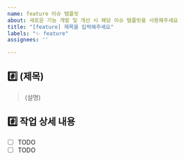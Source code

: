 ```yaml
---
name: feature 이슈 템플릿
about: 새로운 기능 개발 및 개선 시 해당 이슈 템플릿을 사용해주세요
title: "[feature] 제목을 입력해주세요"
labels: "✨ feature"
assignees: ''

---
```


## #️⃣ (제목)
> (설명)

## #️⃣ 작업 상세 내용
- [ ] TODO
- [ ] TODO
